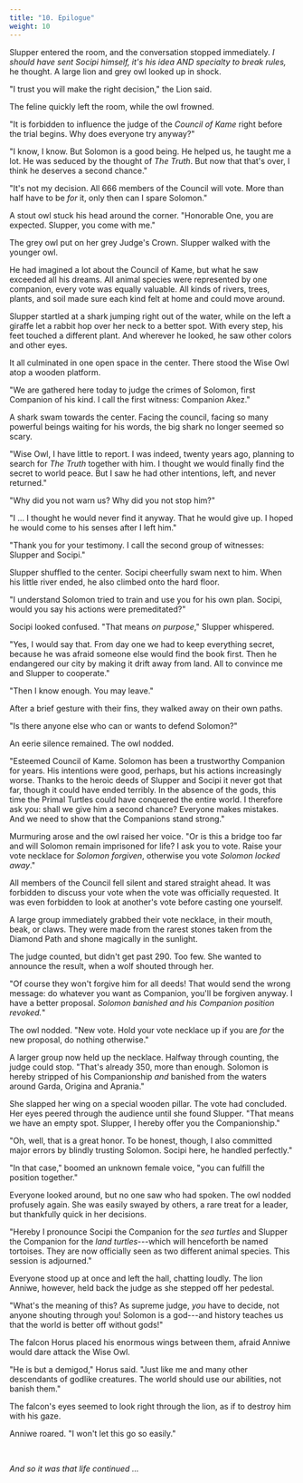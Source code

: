 ```yaml
---
title: "10. Epilogue"
weight: 10
---
```


Slupper entered the room, and the conversation stopped immediately. _I should have sent Socipi himself, it's his idea AND specialty to break rules,_ he thought. A large lion and grey owl looked up in shock.

"I trust you will make the right decision," the Lion said.

The feline quickly left the room, while the owl frowned. 

"It is forbidden to influence the judge of the _Council of Kame_ right before the trial begins. Why does everyone try anyway?"

"I know, I know. But Solomon is a good being. He helped us, he taught me a lot. He was seduced by the thought of _The Truth_. But now that that's over, I think he deserves a second chance."

"It's not my decision. All 666 members of the Council will vote. More than half have to be _for_ it, only then can I spare Solomon."

A stout owl stuck his head around the corner. "Honorable One, you are expected. Slupper, you come with me."

The grey owl put on her grey Judge's Crown. Slupper walked with the younger owl.

He had imagined a lot about the Council of Kame, but what he saw exceeded all his dreams. All animal species were represented by one companion, every vote was equally valuable. All kinds of rivers, trees, plants, and soil made sure each kind felt at home and could move around.

Slupper startled at a shark jumping right out of the water, while on the left a giraffe let a rabbit hop over her neck to a better spot. With every step, his feet touched a different plant. And wherever he looked, he saw other colors and other eyes.

It all culminated in one open space in the center. There stood the Wise Owl atop a wooden platform.

"We are gathered here today to judge the crimes of Solomon, first Companion of his kind. I call the first witness: Companion Akez."

A shark swam towards the center. Facing the council, facing so many powerful beings waiting for his words, the big shark no longer seemed so scary.

"Wise Owl, I have little to report. I was indeed, twenty years ago, planning to search for _The Truth_ together with him. I thought we would finally find the secret to world peace. But I saw he had other intentions, left, and never returned."

"Why did you not warn us? Why did you not stop him?"

"I ... I thought he would never find it anyway. That he would give up. I hoped he would come to his senses after I left him."

"Thank you for your testimony. I call the second group of witnesses: Slupper and Socipi."

Slupper shuffled to the center. Socipi cheerfully swam next to him. When his little river ended, he also climbed onto the hard floor.

"I understand Solomon tried to train and use you for his own plan. Socipi, would you say his actions were premeditated?"

Socipi looked confused. "That means _on purpose_," Slupper whispered.

"Yes, I would say that. From day one we had to keep everything secret, because he was afraid someone else would find the book first. Then he endangered our city by making it drift away from land. All to convince me and Slupper to cooperate."

"Then I know enough. You may leave." 

After a brief gesture with their fins, they walked away on their own paths.

"Is there anyone else who can or wants to defend Solomon?"

An eerie silence remained. The owl nodded.

"Esteemed Council of Kame. Solomon has been a trustworthy Companion for years. His intentions were good, perhaps, but his actions increasingly worse. Thanks to the heroic deeds of Slupper and Socipi it never got that far, though it could have ended terribly. In the absence of the gods, this time the Primal Turtles could have conquered the entire world. I therefore ask you: shall we give him a second chance? Everyone makes mistakes. And we need to show that the Companions stand strong."

Murmuring arose and the owl raised her voice. "Or is this a bridge too far and will Solomon remain imprisoned for life? I ask you to vote. Raise your vote necklace for _Solomon forgiven_, otherwise you vote _Solomon locked away_."

All members of the Council fell silent and stared straight ahead. It was forbidden to discuss your vote when the vote was officially requested. It was even forbidden to look at another's vote before casting one yourself.

A large group immediately grabbed their vote necklace, in their mouth, beak, or claws. They were made from the rarest stones taken from the Diamond Path and shone magically in the sunlight.

The judge counted, but didn't get past 290. Too few. She wanted to announce the result, when a wolf shouted through her.

"Of course they won't forgive him for all deeds! That would send the wrong message: do whatever you want as Companion, you'll be forgiven anyway. I have a better proposal. _Solomon banished and his Companion position revoked._"

The owl nodded. "New vote. Hold your vote necklace up if you are _for_ the new proposal, do nothing otherwise."

A larger group now held up the necklace. Halfway through counting, the judge could stop. "That's already 350, more than enough. Solomon is hereby stripped of his Companionship _and_ banished from the waters around Garda, Origina and Aprania."

She slapped her wing on a special wooden pillar. The vote had concluded. Her eyes peered through the audience until she found Slupper. "That means we have an empty spot. Slupper, I hereby offer you the Companionship."

"Oh, well, that is a great honor. To be honest, though, I also committed major errors by blindly trusting Solomon. Socipi here, he handled perfectly."

"In that case," boomed an unknown female voice, "you can fulfill the position together."

Everyone looked around, but no one saw who had spoken. The owl nodded profusely again. She was easily swayed by others, a rare treat for a leader, but thankfully quick in her decisions. 

"Hereby I pronounce Socipi the Companion for the _sea turtles_ and Slupper the Companion for the _land turtles_---which will henceforth be named tortoises. They are now officially seen as two different animal species. This session is adjourned."

Everyone stood up at once and left the hall, chatting loudly. The lion Anniwe, however, held back the judge as she stepped off her pedestal.

"What's the meaning of this? As supreme judge, _you_ have to decide, not anyone shouting through you! Solomon is a god---and history teaches us that the world is better off without gods!"

The falcon Horus placed his enormous wings between them, afraid Anniwe would dare attack the Wise Owl. 

"He is but a demigod," Horus said. "Just like me and many other descendants of godlike creatures. The world should use our abilities, not banish them."

The falcon's eyes seemed to look right through the lion, as if to destroy him with his gaze. 

Anniwe roared. "I won't let this go so easily."

&nbsp;

_And so it was that life continued ..._